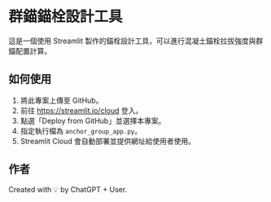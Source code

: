 
# 群錨錨栓設計工具

這是一個使用 Streamlit 製作的錨栓設計工具，可以進行混凝土錨栓拉拔強度與群錨配置計算。

## 如何使用

1. 將此專案上傳至 GitHub。
2. 前往 https://streamlit.io/cloud 登入。
3. 點選「Deploy from GitHub」並選擇本專案。
4. 指定執行檔為 `anchor_group_app.py`。
5. Streamlit Cloud 會自動部署並提供網址給使用者使用。

## 作者
Created with 💡 by ChatGPT + User.
